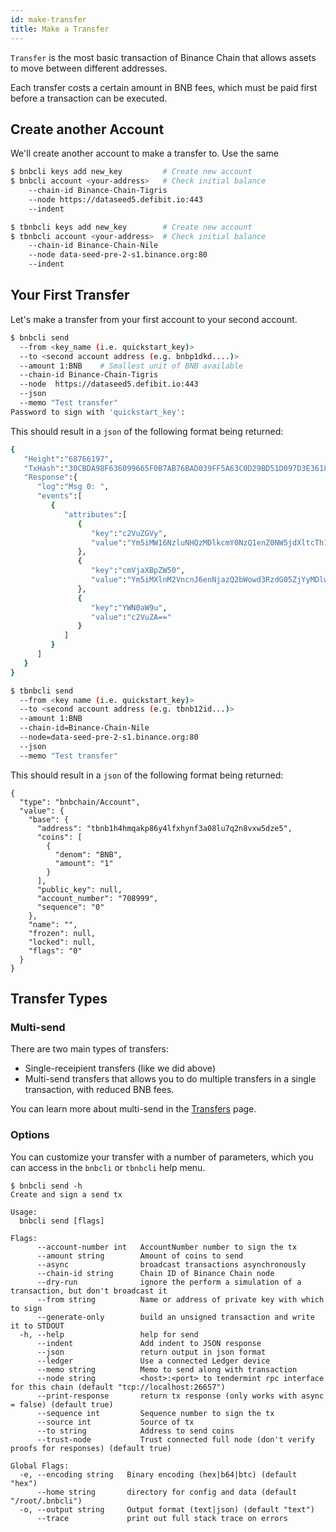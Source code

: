 ```yaml
---
id: make-transfer
title: Make a Transfer
---
```


`Transfer` is the most basic transaction of Binance Chain that allows assets to move between different addresses.

Each transfer costs a certain amount in BNB fees, which must be paid first before a transaction can be executed.

## Create another Account

We'll create another account to make a transfer to. Use the same

<!--DOCUSAURUS_CODE_TABS-->
<!--Mainnet CLI-->

```bash
$ bnbcli keys add new_key         # Create new account
$ bnbcli account <your-address>   # Check initial balance
    --chain-id Binance-Chain-Tigris
    --node https://dataseed5.defibit.io:443
    --indent
```

<!--Testnet CLI-->

```bash
$ tbnbcli keys add new_key        # Create new account
$ tbnbcli account <your-address>  # Check initial balance
    --chain-id Binance-Chain-Nile
    --node data-seed-pre-2-s1.binance.org:80
    --indent
```

<!--END_DOCUSAURUS_CODE_TABS-->

## Your First Transfer

Let's make a transfer from your first account to your second account.

<!--DOCUSAURUS_CODE_TABS-->
<!--Mainnet-->

```bash
$ bnbcli send
  --from <key_name (i.e. quickstart_key)>
  --to <second account address (e.g. bnbp1dkd....)>
  --amount 1:BNB    # Smallest unit of BNB available
  --chain-id Binance-Chain-Tigris
  --node  https://dataseed5.defibit.io:443
  --json
  --memo "Test transfer"
Password to sign with 'quickstart_key':
```

This should result in a `json` of the following format being returned:

```bash
{
   "Height":"68766197",
   "TxHash":"30CBDA98F636099665F0B7AB76BAD039FF5A63C0D29BD51D097D3E36188A5957",
   "Response":{
      "log":"Msg 0: ",
      "events":[
         {
            "attributes":[
               {
                  "key":"c2VuZGVy",
                  "value":"Ym5iMW16NzluNHQzMDlkcmY0NzQ1enZ0NW5jdXltcTh1N3huajdwdHh6"
               },
               {
                  "key":"cmVjaXBpZW50",
                  "value":"Ym5iMXlnM2VncnJ6enNjazQ2bWowd3RzdG05ZjYyMDlwcjB5ZWowdDA4"
               },
               {
                  "key":"YWN0aW9u",
                  "value":"c2VuZA=="
               }
            ]
         }
      ]
   }
}
```

<!--Testnet-->

```bash
$ tbnbcli send
  --from <key name (i.e. quickstart_key)>
  --to <second account address (e.g. tbnb12id...)>
  --amount 1:BNB
  --chain-id=Binance-Chain-Nile
  --node=data-seed-pre-2-s1.binance.org:80
  --json
  --memo "Test transfer"
```

This should result in a `json` of the following format being returned:

```shell
{
  "type": "bnbchain/Account",
  "value": {
    "base": {
      "address": "tbnb1h4hmqakp86y4lfxhynf3a08lu7q2n8vxw5dze5",
      "coins": [
        {
          "denom": "BNB",
          "amount": "1"
        }
      ],
      "public_key": null,
      "account_number": "708999",
      "sequence": "0"
    },
    "name": "",
    "frozen": null,
    "locked": null,
    "flags": "0"
  }
}
```

<!--END_DOCUSAURUS_CODE_TABS-->

## Transfer Types

### Multi-send

There are two main types of transfers:

- Single-receipient transfers (like we did above)
- Multi-send transfers that allows you to do multiple transfers in a single transaction, with reduced BNB fees.

You can learn more about multi-send in the [Transfers](../../transfer.md) page.

### Options

You can customize your transfer with a number of parameters, which you can access in the `bnbcli` or `tbnbcli` help menu.

```text
$ bnbcli send -h
Create and sign a send tx

Usage:
  bnbcli send [flags]

Flags:
      --account-number int   AccountNumber number to sign the tx
      --amount string        Amount of coins to send
      --async                broadcast transactions asynchronously
      --chain-id string      Chain ID of Binance Chain node
      --dry-run              ignore the perform a simulation of a transaction, but don't broadcast it
      --from string          Name or address of private key with which to sign
      --generate-only        build an unsigned transaction and write it to STDOUT
  -h, --help                 help for send
      --indent               Add indent to JSON response
      --json                 return output in json format
      --ledger               Use a connected Ledger device
      --memo string          Memo to send along with transaction
      --node string          <host>:<port> to tendermint rpc interface for this chain (default "tcp://localhost:26657")
      --print-response       return tx response (only works with async = false) (default true)
      --sequence int         Sequence number to sign the tx
      --source int           Source of tx
      --to string            Address to send coins
      --trust-node           Trust connected full node (don't verify proofs for responses) (default true)

Global Flags:
  -e, --encoding string   Binary encoding (hex|b64|btc) (default "hex")
      --home string       directory for config and data (default "/root/.bnbcli")
  -o, --output string     Output format (text|json) (default "text")
      --trace             print out full stack trace on errors
```

